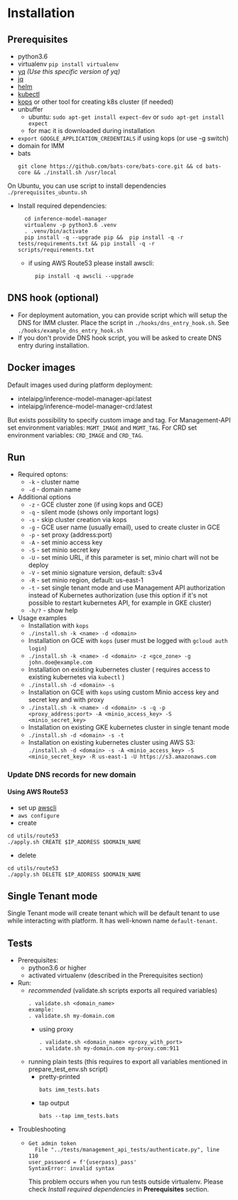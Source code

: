 # Installation

## Prerequisites
* python3.6
* virtualenv ```pip install virtualenv```
* [yq](https://github.com/mikefarah/yq) *(Use this specific version of yq)*
* [jq](https://stedolan.github.io/jq/)
* [helm](https://github.com/helm/helm)
* [kubectl](https://kubernetes.io/docs/tasks/tools/install-kubectl/)
* [kops](https://github.com/IntelAI/inference-model-manager/tree/master/kops) or other tool for
  creating k8s cluster (if needed)
* unbuffer
  * ubuntu: `sudo apt-get install expect-dev` or `sudo apt-get install expect`
  * for mac it is downloaded during installation
* `export GOOGLE_APPLICATION_CREDENTIALS` if using kops (or use -g switch)  
* domain for IMM
* bats
    ```
    git clone https://github.com/bats-core/bats-core.git && cd bats-core && ./install.sh /usr/local
    ```

On Ubuntu, you can use script to install dependencies
`./prerequisites_ubuntu.sh`

* Install required dependencies:
  ```
    cd inference-model-manager
    virtualenv -p python3.6 .venv
    . .venv/bin/activate
    pip install -q --upgrade pip &&  pip install -q -r tests/requirements.txt && pip install -q -r scripts/requirements.txt
  ```
  * if using AWS Route53 please install awscli:
    ```
	  pip install -q awscli --upgrade
	```
## DNS hook (optional)
* For deployment automation, you can provide script which will setup the DNS for IMM cluster.
  Place the script in `./hooks/dns_entry_hook.sh`. 
  See `./hooks/example_dns_entry_hook.sh`
* If you don't provide DNS hook script, you will be asked to create DNS entry during installation.

## Docker images
Default images used during platform deployment:
* intelaipg/inference-model-manager-api:latest
* intelaipg/inference-model-manager-crd:latest

But exists possibility to specify custom image and tag.
For Management-API set environment variables: `MGMT_IMAGE` and `MGMT_TAG`.
For CRD set environment variables: `CRD_IMAGE` and `CRD_TAG`.

## Run
* Required optons:
  * `-k` - cluster name
  * `-d` - domain name
* Additional options
  * `-z` - GCE cluster zone (if using kops and GCE)
  * `-q` - silent mode (shows only important logs)
  * `-s` - skip cluster creation via kops 
  * `-g` - GCE user name (usually email), used to create cluster in GCE
  * `-p` - set proxy (address:port)
  * `-A` - set minio access key
  * `-S` - set minio secret key
  * `-U` - set minio URL, if this parameter is set, minio chart will not be deploy
  * `-V` - set minio signature version, default: s3v4
  * `-R` - set minio region, default: us-east-1
  * `-t`  - set single tenant mode and use Management API authorization instead of Kubernetes authorization
           (use this option if it's not possible to restart kubernetes API, for 
           example in GKE cluster)
  * `-h/?` - show help
* Usage examples
  * Installation with `kops` 
  * `./install.sh -k <name> -d <domain>`
  * Installation on GCE with `kops` (user must be logged with `gcloud auth login`)
  * `./install.sh -k <name> -d <domain> -z <gce_zone> -g john.doe@example.com`
  * Installation on existing kubernetes cluster ( requires access to existing kubernetes via `kubectl` )
  * `./install.sh -d <domain> -s`
  * Installation on GCE with `kops` using custom Minio access key and secret key and with proxy
  * `./install.sh -k <name> -d <domain> -s -q -p <proxy_address:port> -A <minio_access_key> -S <minio_secret_key>`
  * Installation on existing GKE kubernetes cluster in single tenant mode
  * `./install.sh -d <domain> -s -t`
  * Installation on existing kubernetes cluster using AWS S3:
  `./install.sh -d <domain> -s -A <minio_access_key> -S <minio_secret_key> -R us-east-1 -U https://s3.amazonaws.com`
### Update DNS records for new domain
#### Using AWS Route53
* set up [awscli](https://aws.amazon.com/cli/)
* ```aws configure```
* create
```
cd utils/route53
./apply.sh CREATE $IP_ADDRESS $DOMAIN_NAME
```
* delete
```
cd utils/route53
./apply.sh DELETE $IP_ADDRESS $DOMAIN_NAME
```
## Single Tenant mode
Single Tenant mode will create tenant which will be default tenant to use while interacting with platform. It has well-known name `default-tenant`.

## Tests
* Prerequisites:
  * python3.6 or higher
  * activated virtualenv (described in the Prerequisites section)
* Run:
  * *recommended* (validate.sh scripts exports all required variables)
    ```
    . validate.sh <domain_name> 
    example:
    . validate.sh my-domain.com
    ```
    * using proxy
      ```
      . validate.sh <domain_name> <proxy_with_port>
      . validate.sh my-domain.com my-proxy.com:911
      ```
  * running plain tests (this requires to export all variables mentioned in prepare_test_env.sh
    script)
    * pretty-printed
      ```
      bats imm_tests.bats
      ```
    * tap output
      ```
      bats --tap imm_tests.bats
      ```
* Troubleshooting
  * ```
	Get admin token
	  File "../tests/management_api_tests/authenticate.py", line 110
	user_password = f'{userpass}_pass'
	SyntaxError: invalid syntax 
    ```
      This problem occurs when you run tests outside virtualenv.
      Please check *Install required dependencies* in **Prerequisites** section.
